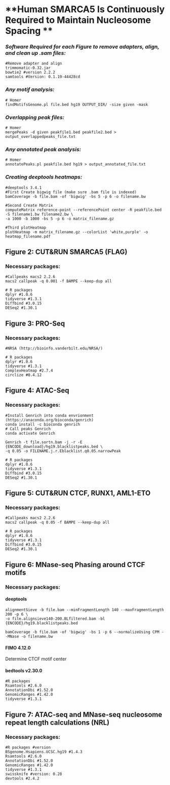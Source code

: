 # **Human SMARCA5 Is Continuously Required to Maintain Nucleosome Spacing **
### *Software Required for each Figure to remove adapters, align, and clean up .sam files:*
```{bash}
#Remove adapter and align
trimmomatic-0.32.jar
bowtie2 #version 2.2.2
samtools #Version: 0.1.19-44428cd
```
### *Any motif analysis:* 
```{bash}
# Homer
findMotifsGenome.pl file.bed hg19 OUTPUT_DIR/ -size given -mask 
```
### *Overlapping peak files:* 
```{bash}
# Homer
mergePeaks -d given peakfile1.bed peakfile2.bed > output_overlappedpeaks_file.txt
```
### *Any annotated peak analysis:*
```{bash}
# Homer
annotatePeaks.pl peakfile.bed hg19 > output_annotated_file.txt
```
### *Creating deeptools heatmaps:* 
```{bash}
#deeptools 3.4.1
#First Create bigwig file (make sure .bam file is indexed)
bamCoverage -b file.bam -of 'bigwig' -bs 5 -p 6 -o filename.bw

#Second Create Matrix
computeMatrix reference-point --referencePoint center -R peakfile.bed -S filename1.bw filename2.bw \
-a 1000 -b 1000 -bs 5 -p 6 -o matrix_filename.gz

#Third plotHeatmap
plotHeatmap -m matrix_filename.gz --colorList 'white,purple' -o heatmap_filename.pdf

```
## Figure 2: CUT&RUN SMARCA5 (FLAG)
### Necessary packages: 
```{bash}
#Callpeaks macs2 2.2.6
macs2 callpeak -q 0.001 -f BAMPE --keep-dup all
```
```{r}
# R packages
dplyr #1.0.6
tidyverse #1.3.1
Diffbind #3.0.15
DESeq2 #1.30.1
```
## Figure 3: PRO-Seq
### Necessary packages: 
```{bash}
#NRSA (http://bioinfo.vanderbilt.edu/NRSA/)

```
```{r}
# R packages
dplyr #1.0.6
tidyverse #1.3.1
ComplexHeatmap #2.7.4
circlize #0.4.12
```
## Figure 4: ATAC-Seq
### Necessary packages: 
```{bash}
#Install Genrich into conda envrionment (https://anaconda.org/bioconda/genrich)
conda install -c bioconda genrich
# Call peaks Genrich
conda activate Genrich 

Genrich -t file.sortn.bam -j -r -E {ENCODE_download}/hg19.blacklistpeaks.bed \
-q 0.05 -o FILENAME.j.r.Eblacklist.q0.05.narrowPeak
```
```{r}
# R packages
dplyr #1.0.6
tidyverse #1.3.1
Diffbind #3.0.15
DESeq2 #1.30.1
```
## Figure 5: CUT&RUN CTCF, RUNX1, AML1-ETO
### Necessary packages: 
```{bash}
#Callpeaks macs2 2.2.6
macs2 callpeak -q 0.05 -f BAMPE --keep-dup all
```
```{r}
# R packages
dplyr #1.0.6
tidyverse #1.3.1
Diffbind #3.0.15
DESeq2 #1.30.1
```
## Figure 6: MNase-seq Phasing around CTCF motifs
### Necessary packages: 
#### deeptools
```{}
alignmentSieve -b file.bam --minFragmentLength 140 --maxFragmentLength 200 -p 6 \
-o file.alignsieve140-200.BLfiltered.bam -bl {ENCODE}/hg19.blacklistpeaks.bed

bamCoverage -b file.bam -of 'bigwig' -bs 1 -p 6 --normalizeUsing CPM --MNase -o filename.bw
```
#### FIMO 4.12.0
 Determine CTCF motif center 
#### bedtools v2.30.0
```{r}
#R packages
Rsamtools #2.6.0
AnnotationDbi #1.52.0
GenomicRanges #1.42.0
tidyverse #1.3.1
```
## Figure 7: ATAC-seq and MNase-seq nucleosome repeat length calculations (NRL)
### Necessary packages: 
```{r}
#R packages #version
BSgenome.Hsapiens.UCSC.hg19 #1.4.3
Rsamtools #2.6.0
AnnotationDbi #1.52.0
GenomicRanges #1.42.0
tidyverse #1.3.1
swissknife #version: 0.28
devtools #2.4.2
```
